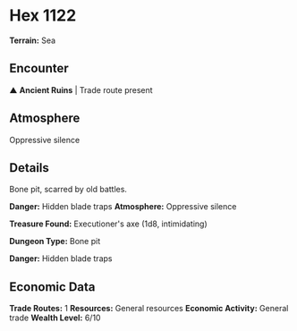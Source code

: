 # Hex 1122

**Terrain:** Sea

## Encounter
▲ **Ancient Ruins** | Trade route present

## Atmosphere
Oppressive silence

## Details
Bone pit, scarred by old battles.

**Danger:** Hidden blade traps
**Atmosphere:** Oppressive silence

**Treasure Found:** Executioner's axe (1d8, intimidating)


**Dungeon Type:** Bone pit

**Danger:** Hidden blade traps

## Economic Data
**Trade Routes:** 1
**Resources:** General resources
**Economic Activity:** General trade
**Wealth Level:** 6/10
